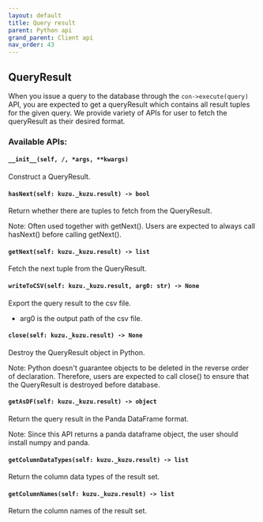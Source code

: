 ```yaml
---
layout: default
title: Query result
parent: Python api
grand_parent: Client api
nav_order: 43
---
```


## QueryResult
When you issue a query to the database through the `con->execute(query)` API, you are expected to get a queryResult which contains all result tuples for the given query.
We provide variety of APIs for user to fetch the queryResult as their desired format.

### Available APIs:

#### `__init__(self, /, *args, **kwargs)`
  Construct a QueryResult.
#### `hasNext(self: kuzu._kuzu.result) -> bool`
  Return whether there are tuples to fetch from the QueryResult.
 
  Note: Often used together with getNext(). Users are expected to always call hasNext() before calling getNext().
#### `getNext(self: kuzu._kuzu.result) -> list`
  Fetch the next tuple from the QueryResult.
#### `writeToCSV(self: kuzu._kuzu.result, arg0: str) -> None`
  Export the query result to the csv file.
 - arg0 is the output path of the csv file.
#### `close(self: kuzu._kuzu.result) -> None`
  Destroy the QueryResult object in Python.
 
  Note: Python doesn't guarantee objects to be deleted in the reverse order of declaration. Therefore, users are expected to call close() to ensure that the QueryResult is destroyed before database.
  
#### `getAsDF(self: kuzu._kuzu.result) -> object`
  Return the query result in the Panda DataFrame format.
  
  Note: Since this API returns a panda dataframe object, the user should install numpy and panda.
#### `getColumnDataTypes(self: kuzu._kuzu.result) -> list`
  Return the column data types of the result set.
#### `getColumnNames(self: kuzu._kuzu.result) -> list`
  Return the column names of the result set.
